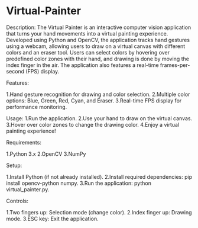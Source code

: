 # Virtual-Painter

Description:
The Virtual Painter is an interactive computer vision application that turns your hand movements into a virtual painting experience. Developed using Python and OpenCV, the application tracks hand gestures using a webcam, allowing users to draw on a virtual canvas with different colors and an eraser tool. Users can select colors by hovering over predefined color zones with their hand, and drawing is done by moving the index finger in the air. The application also features a real-time frames-per-second (FPS) display.

Features:

1.Hand gesture recognition for drawing and color selection.
2.Multiple color options: Blue, Green, Red, Cyan, and Eraser.
3.Real-time FPS display for performance monitoring.


Usage:
1.Run the application.
2.Use your hand to draw on the virtual canvas.
3.Hover over color zones to change the drawing color.
4.Enjoy a virtual painting experience!

Requirements:

1.Python 3.x
2.OpenCV
3.NumPy

Setup:

1.Install Python (if not already installed).
2.Install required dependencies: pip install opencv-python numpy.
3.Run the application: python virtual_painter.py.

Controls:

1.Two fingers up: Selection mode (change color).
2.Index finger up: Drawing mode.
3.ESC key: Exit the application.
